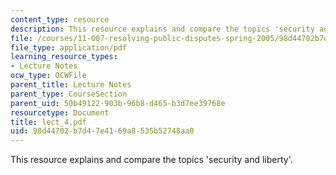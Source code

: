 ```yaml
---
content_type: resource
description: This resource explains and compare the topics 'security and liberty'.
file: /courses/11-007-resolving-public-disputes-spring-2005/98d44702b7d47e4169a8535b52748aa0_lect_4.pdf
file_type: application/pdf
learning_resource_types:
- Lecture Notes
ocw_type: OCWFile
parent_title: Lecture Notes
parent_type: CourseSection
parent_uid: 50b49122-903b-96b8-d465-b3d7ee39768e
resourcetype: Document
title: lect_4.pdf
uid: 98d44702-b7d4-7e41-69a8-535b52748aa0
---
```

This resource explains and compare the topics 'security and liberty'.

